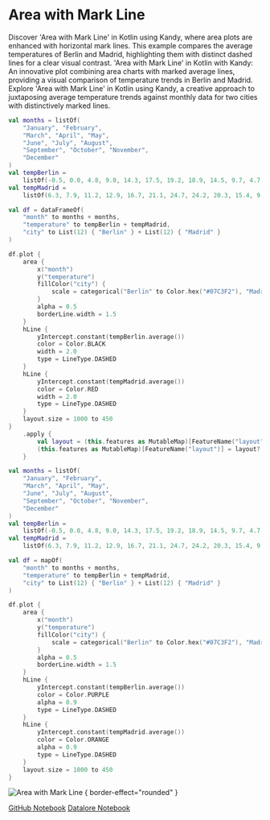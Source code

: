 # Area with Mark Line

<web-summary>
Discover 'Area with Mark Line' in Kotlin using Kandy, where area plots are enhanced with horizontal mark lines.
This example compares the average temperatures of Berlin and Madrid, highlighting them with distinct dashed lines for a clear visual contrast.
</web-summary>

<card-summary>
'Area with Mark Line' in Kotlin with Kandy: An innovative plot combining area charts with marked average lines, providing a visual comparison of temperature trends in Berlin and Madrid.
</card-summary>

<link-summary>
Explore 'Area with Mark Line' in Kotlin using Kandy, a creative approach to juxtaposing average temperature trends against monthly data for two cities with distinctively marked lines.
</link-summary>


<!---IMPORT org.jetbrains.kotlinx.kandy.letsplot.samples.Area-->

<!---FUN area_with_mark_line-->
<tabs>
<tab title="Dataframe">

```kotlin
val months = listOf(
    "January", "February",
    "March", "April", "May",
    "June", "July", "August",
    "September", "October", "November",
    "December"
)
val tempBerlin =
    listOf(-0.5, 0.0, 4.8, 9.0, 14.3, 17.5, 19.2, 18.9, 14.5, 9.7, 4.7, 1.0)
val tempMadrid =
    listOf(6.3, 7.9, 11.2, 12.9, 16.7, 21.1, 24.7, 24.2, 20.3, 15.4, 9.9, 6.6)

val df = dataFrameOf(
    "month" to months + months,
    "temperature" to tempBerlin + tempMadrid,
    "city" to List(12) { "Berlin" } + List(12) { "Madrid" }
)

df.plot {
    area {
        x("month")
        y("temperature")
        fillColor("city") {
            scale = categorical("Berlin" to Color.hex("#07C3F2"), "Madrid" to Color.hex("#FDB60D"))
        }
        alpha = 0.5
        borderLine.width = 1.5
    }
    hLine {
        yIntercept.constant(tempBerlin.average())
        color = Color.BLACK
        width = 2.0
        type = LineType.DASHED
    }
    hLine {
        yIntercept.constant(tempMadrid.average())
        color = Color.RED
        width = 2.0
        type = LineType.DASHED
    }
    layout.size = 1000 to 450
}
    .apply {
        val layout = (this.features as MutableMap)[FeatureName("layout")] as? Layout
        (this.features as MutableMap)[FeatureName("layout")] = layout?.copy(size = null) ?: Layout(size = null)
    }
```

</tab>
<tab title="Collections">

```kotlin
val months = listOf(
    "January", "February",
    "March", "April", "May",
    "June", "July", "August",
    "September", "October", "November",
    "December"
)
val tempBerlin =
    listOf(-0.5, 0.0, 4.8, 9.0, 14.3, 17.5, 19.2, 18.9, 14.5, 9.7, 4.7, 1.0)
val tempMadrid =
    listOf(6.3, 7.9, 11.2, 12.9, 16.7, 21.1, 24.7, 24.2, 20.3, 15.4, 9.9, 6.6)

val df = mapOf(
    "month" to months + months,
    "temperature" to tempBerlin + tempMadrid,
    "city" to List(12) { "Berlin" } + List(12) { "Madrid" }
)

df.plot {
    area {
        x("month")
        y("temperature")
        fillColor("city") {
            scale = categorical("Berlin" to Color.hex("#07C3F2"), "Madrid" to Color.hex("#FDB60D"))
        }
        alpha = 0.5
        borderLine.width = 1.5
    }
    hLine {
        yIntercept.constant(tempBerlin.average())
        color = Color.PURPLE
        alpha = 0.9
        type = LineType.DASHED
    }
    hLine {
        yIntercept.constant(tempMadrid.average())
        color = Color.ORANGE
        alpha = 0.9
        type = LineType.DASHED
    }
    layout.size = 1000 to 450
}
```

</tab></tabs>
<!---END-->

![Area with Mark Line](area_with_mark_line.png) { border-effect="rounded" }

[//]: # (TODO)
<seealso style="cards">
       <category ref="example-ktnb">
           <a href="https://github.com/Kotlin/kandy/blob/main/examples/notebooks/lets-plot/samples/area/area_with_mark_line.ipynb" summary="View the notebook on our GitHub repository">GitHub Notebook</a>
           <a href="https://datalore.jetbrains.com/report/static/KQKedA4jDrKu63O53gEN0z/NFGYJFW8oMlsu5aROAxRGq" summary="Experiment with this example on Datalore">Datalore Notebook</a>
       </category>
</seealso>
